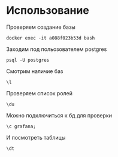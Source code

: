# Использование 

Проверяем создание базы

```
docker exec -it a088f023b53d bash
```

Заходим под польозователем postgres

```
psql -U postgres
```

Смотрим наличие баз

```
\l
```

Проверяем список ролей

```
\du
```

Можно подключиться к бд для проверки

```
\c grafana;
```

И посмотреть таблицы

```
\dt
```